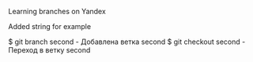 Learning branches on Yandex


Added string for example

$ git branch second - Добавлена ветка second
$ git checkout second - Переход в ветку second
